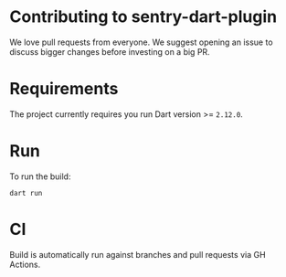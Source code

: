 # Contributing to sentry-dart-plugin

We love pull requests from everyone. 
We suggest opening an issue to discuss bigger changes before investing on a big PR.

# Requirements

The project currently requires you run Dart version >= `2.12.0`.

# Run

To run the build:

```shell
dart run
```

# CI

Build is automatically run against branches and pull requests via GH Actions.
